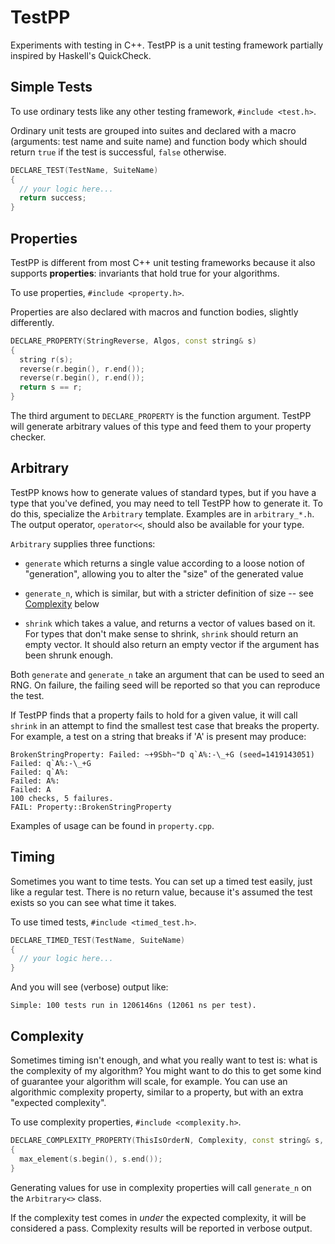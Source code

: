 # TestPP

Experiments with testing in C++. TestPP is a unit testing framework partially
inspired by Haskell's QuickCheck.

## Simple Tests

To use ordinary tests like any other testing framework, `#include <test.h>`.

Ordinary unit tests are grouped into suites and declared with a macro
(arguments: test name and suite name) and function body which should return
`true` if the test is successful, `false` otherwise.

```cpp
DECLARE_TEST(TestName, SuiteName)
{
  // your logic here...
  return success;
}
```

## Properties

TestPP is different from most C++ unit testing frameworks because it also
supports **properties**: invariants that hold true for your algorithms.

To use properties, `#include <property.h>`.

Properties are also declared with macros and function bodies, slightly
differently.

```cpp
DECLARE_PROPERTY(StringReverse, Algos, const string& s)
{
  string r(s);
  reverse(r.begin(), r.end());
  reverse(r.begin(), r.end());
  return s == r;
}
```

The third argument to `DECLARE_PROPERTY` is the function argument. TestPP will
generate arbitrary values of this type and feed them to your property checker.

## Arbitrary

TestPP knows how to generate values of standard types, but if you have a type
that you've defined, you may need to tell TestPP how to generate it. To do this,
specialize the `Arbitrary` template. Examples are in `arbitrary_*.h`. The output
operator, `operator<<`, should also be available for your type.

`Arbitrary` supplies three functions:

* `generate` which returns a single value according to a loose notion of
  "generation", allowing you to alter the "size" of the generated value

* `generate_n`, which is similar, but with a stricter definition of size -- see
  [Complexity](#complexity) below

* `shrink` which takes a value, and returns a vector of values based on it. For
  types that don't make sense to shrink, `shrink` should return an empty vector.
  It should also return an empty vector if the argument has been shrunk enough.

Both `generate` and `generate_n` take an argument that can be used to seed an
RNG. On failure, the failing seed will be reported so that you can reproduce the
test.

If TestPP finds that a property fails to hold for a given value, it will call
`shrink` in an attempt to find the smallest test case that breaks the property.
For example, a test on a string that breaks if 'A' is present may produce:

```
BrokenStringProperty: Failed: ~+9Sbh~"D q`A%:-\_+G (seed=1419143051)
Failed: q`A%:-\_+G
Failed: q`A%:
Failed: A%:
Failed: A
100 checks, 5 failures.
FAIL: Property::BrokenStringProperty
```

Examples of usage can be found in `property.cpp`.

## Timing

Sometimes you want to time tests. You can set up a timed test easily, just like
a regular test. There is no return value, because it's assumed the test exists
so you can see what time it takes.

To use timed tests, `#include <timed_test.h>`.

```cpp
DECLARE_TIMED_TEST(TestName, SuiteName)
{
  // your logic here...
}
```

And you will see (verbose) output like:

`Simple: 100 tests run in 1206146ns (12061 ns per test).`

## Complexity

Sometimes timing isn't enough, and what you really want to test is: what is the
complexity of my algorithm? You might want to do this to get some kind of
guarantee your algorithm will scale, for example. You can use an algorithmic
complexity property, similar to a property, but with an extra "expected
complexity".

To use complexity properties, `#include <complexity.h>`.

```cpp
DECLARE_COMPLEXITY_PROPERTY(ThisIsOrderN, Complexity, const string& s, ORDER_N)
{
  max_element(s.begin(), s.end());
}
```

Generating values for use in complexity properties will call `generate_n` on the
`Arbitrary<>` class.

If the complexity test comes in *under* the expected complexity, it will be
considered a pass. Complexity results will be reported in verbose output.
